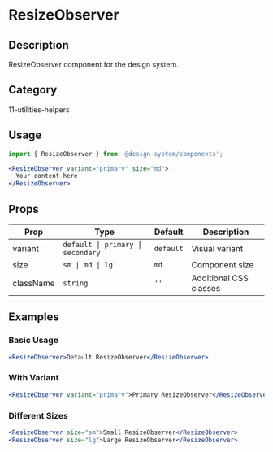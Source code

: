 # ResizeObserver

## Description
ResizeObserver component for the design system.

## Category
11-utilities-helpers

## Usage

```jsx
import { ResizeObserver } from '@design-system/components';

<ResizeObserver variant="primary" size="md">
  Your content here
</ResizeObserver>
```

## Props

| Prop | Type | Default | Description |
|------|------|---------|-------------|
| variant | `default \| primary \| secondary` | `default` | Visual variant |
| size | `sm \| md \| lg` | `md` | Component size |
| className | `string` | `''` | Additional CSS classes |

## Examples

### Basic Usage
```jsx
<ResizeObserver>Default ResizeObserver</ResizeObserver>
```

### With Variant
```jsx
<ResizeObserver variant="primary">Primary ResizeObserver</ResizeObserver>
```

### Different Sizes
```jsx
<ResizeObserver size="sm">Small ResizeObserver</ResizeObserver>
<ResizeObserver size="lg">Large ResizeObserver</ResizeObserver>
```
